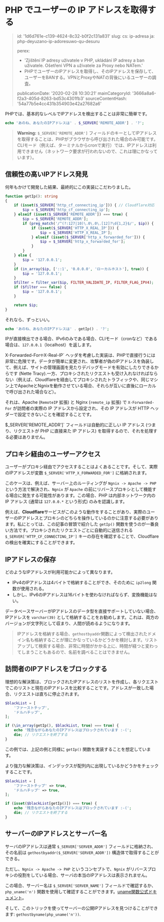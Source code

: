PHP でユーザーの IP アドレスを取得する
=======================

> id: '1d6d761e-c139-4624-8c32-b0f2c131a831'
> slug:
> 	cs: ip-adresa
> 	ja: php-deyuzano-ip-adoresuwo-qu-desuru
> 
> perex:
> 	- 'Zjištění IP adresy uživatele v PHP, ukládání IP adresy a ban uživatele. Ošetření VPN a uživatele za Proxy nebo NATem.'
> 	- PHPでユーザーのIPアドレスを取得し、そのIPアドレスを保存して、ユーザーをBANする。VPNとProxyやNATの背後にいるユーザーの調査。
> 
> publicationDate: '2020-02-28 10:30:21'
> mainCategoryId: '3666a8a6-f2a3-405d-8263-bd53c4301fb3'
> sourceContentHash: '54a77b5e4cc431b354903e42a27682a6'

PHPでは、基本的なレベルでIPアドレスを検出することは非常に簡単です。

```php
echo 'あのね、あなたのIPアドレスは' . $_SERVER['REMOTE_ADDR'] . '?';
```

> **Warning:** `$_SERVER['REMOTE_ADDR']` フィールドのキーとしてIPアドレスを取得することは、PHPがブラウザから呼び出された場合のみ可能です。CLIモード（例えば、ターミナルからcronで実行）では、IPアドレスは利用できません（ネットワーク要求が行われないので、これは理にかなっています）。

信頼性の高いIPアドレス発見
-----------------------------

何年もかけて開発した結果、最終的にこの実装にこだわりました。

```php
function getIp(): string
{
    if (isset($_SERVER['http_cf_connecting_ip'])) { // Cloudflare対応
        $ip = $_SERVER['http_cf_connecting_ip'];
    } elseif (isset($_SERVER['REMOTE_ADDR']) === true) {
        $ip = $_SERVER['REMOTE_ADDR'];
        if (preg_match('/^(?:127|10)\.0\.0\.[12]?\d{1,2}$/', $ip)) {
            if (isset($_SERVER['HTTP_X_REAL_IP'])) {
                $ip = $_SERVER['HTTP_X_REAL_IP'];
            } elseif (isset($_SERVER['http_x_forwarded_for'])) {
                $ip = $_SERVER['http_x_forwarded_for'];
            }
        }
    } else {
        $ip = '127.0.0.1';
    }
    if (in_array($ip, ['::1', '0.0.0.0', 'ローカルホスト'], true)) {
        $ip = '127.0.0.1';
    }
    $filter = filter_var($ip, FILTER_VALIDATE_IP, FILTER_FLAG_IPV4);
    if ($filter === false) {
        $ip = '127.0.0.1';
    }

    return $ip;
}
```

それなら、ずっといい。

```php
echo 'あのね、あなたのIPアドレスは' . getIp() . '?';
```

IPが直接検出できる場合、IPv6のみである場合、CLIモード（cronなど）である場合は、`127.0.0.1`（localhost）を返します。

X-Forwarded-For` や `X-Real-IP` ヘッダを考慮した実装は、PHPで直接行うには非常に危険です。データが簡単に変更され、攻撃者が偽のIPアドレスを偽装して、例えば、サイトの管理画面を見たりデバッグモードを有効にしたりできるからです (Nette Tracy).一方、プロキシされたリクエストも受け入れなければならない（例えば、Cloudflareを経由してプロキシされたトラフィックや、同じマシン上でApacheとNgnixを動作させている場合、それらが互いに直後にローカルで呼び出された場合など）。

それは、Apache (`RemoteIP` 拡張) と Nginx (`remote_ip` 拡張) で `X-Forwarded-For` が訪問者の実際の IP アドレスから設定され、その IP アドレスが HTTP ヘッダーで設定できないことを確認することです。

$_SERVER['REMOTE_ADDR']` フィールドは自動的に正しい IP アドレス (つまり、リクエストが PHP に直接来た IP アドレス) を取得するので、それを処理する必要はありません。

プロキシ経由のユーザーアクセス
----------------------------

ユーザーがプロキシ経由でアクセスすることはよくあることです。そして、実際のIPアドレスが変数 `$_SERVER['HTTP_X_FORWARDED_FOR']` に格納されます。

このケースは、例えば、サーバー上のルーティングが `Ngnix -> Apache -> PHP` という方法で解決され、`Ngnix` が `Apache` の前にリバースプロキシとして機能する場合に発生する可能性があります。この場合、PHP は内部ネットワーク内の IP アドレス (通常は `127.0.0.*` という形式) のみを認識します。

例えば、**Cloudflare**サービスがこのような動作をすることがあり、実際のユーザーのIPアドレスとプロキシのどちらを操作しているのかに注意する必要があります。私にとっては、この記事の冒頭で紹介した `getIp()` 関数を使うのが一番良い方法です。プロキシされたリクエストごとに自動的に送信される `$_SERVER['HTTP_CF_CONNECTING_IP']` キーの存在を確認することで、Cloudflareの検出を確実にすることができます。

IPアドレスの保存
------------------

どのようなIPアドレスが利用可能かによって異なります。

- IPv4のIPアドレスは4バイトで格納することができ、そのために `ip2long` 関数が使用される。
- しかし、IPv6のIPアドレスは16バイトを使わなければならず、変換機能はない。

データベースサーバーがIPアドレスのデータ型を直接サポートしていない場合、IPアドレスを `varchar(39)` として格納することをお勧めします。これは、両方のバージョンが文字列として収まり、人間が読めるようになります。

> IPアドレスを格納する場合、`gethostbyaddr`関数によって検出されたドメイン名も格納することが理にかなっているかどうかを検討します。リストアップして検索する場合、非常に時間がかかる上に、時間が経つと変わってしまうこともあるので、名前を調べることはできません。

訪問者のIPアドレスをブロックする
-----------------------------

理想的な解決策は、ブロックされたIPアドレスのリストを作成し、各リクエストでこのリストと現在のIPアドレスを比較することです。アドレスが一致した場合、リクエストは直ちに停止されます。

```php
$blackList = [
    'ファーストチップ',
    'ドルハチップ',
];

if (\in_array(getIp(), $blackList, true) === true) {
    echo '残念ながらあなたのIPアドレスはブロックされています :-(';
    die; // リクエストを終了する
}
```

この例では、上記の例と同様に `getIp()` 関数を実装することを想定しています。

より強力な解決策は、インデックスが配列内に出現しているかどうかをチェックすることです。

```php
$blackList = [
    'ファーストチップ' => true,
    'ドルハチップ' => true,
];

if (isset($blackList[getIp()]) === true) {
    echo '残念ながらあなたのIPアドレスはブロックされています :-(';
    die; // リクエストを終了する
}
```

サーバーのIPアドレスとサーバー名
---------------------------------

サーバのIPアドレスは通常 `$_SERVER['SERVER_ADDR']` フィールドに格納され、その名前は `gethostbyaddr($_SERVER['SERVER_ADDR'])` 構造体で取得することができる。

ただし、`Ngnix -> Apache -> PHP` というコンセプトで、`Ngnix` がリバースプロキシの役割をしている場合、サーバの本当のIPアドレスは表示されません。

この場合、サーバー名は `$_SERVER['SERVER_NAME']` フィールドで確認するか、 `php_uname('n')` 関数を使用して確認することができます。[uname関数公式ドキュメント](https://www.php.net/manual/en/function.php-uname.php)。

そして、このトリックを使ってサーバーの公開IPアドレスを見つけることができます: `gethostbyname(php_uname('n'))`.
